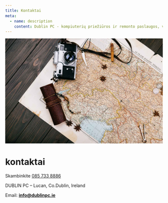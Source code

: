 ```yaml
---
title: Kontaktai
meta:
  - name: description
    content: Dublin PC - kompiuterių priežiūros ir remonto paslaugos, virusų naikinimas, Ekrano spalvų suderinimas Airijoje. Skambinti 085 733 8886. Paslaugos...
---
```

![Windows OS reinstallation services](../../img/1287.jpg)

# kontaktai

Skambinkite [085 733 8886](tel:+353857338886)

DUBLIN PC – Lucan, Co.Dublin, Ireland

Email: __[info@dublinpc.ie](mailto:info@dublinpc.ie)__

<!-- <form name="contact" method="POST" netlify action="/thanks.html">
  <p>
    <label>Your Name: <input type="text" name="name"></label>   
  </p>
  <p>
    <label>Your Email: <input type="email" name="email"></label>
  </p>
  <p>
    <label>Message: <textarea rows="8" cols="30" name="message"></textarea></label>
  </p>
  <p>
    <button type="submit">Send</button>
  </p>
</form> -->